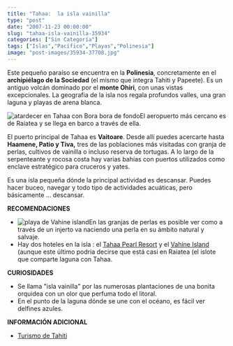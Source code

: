 ```yaml
---
title: "Tahaa:  la isla vainilla"
type: "post"
date: "2007-11-23 00:00:00"
slug: "tahaa-isla-vainilla-35934"
categories: ["Sin Categoría"]
tags: ["Islas","Pacífico","Playas","Polinesia"]
image: "post-images/35934-37708.jpg"
---
```


Este pequeño paraíso se encuentra en la **Polinesia**, concretamente en el **archipiélago de la Sociedad** (el mismo que integra Tahiti y Papeete). Es un antiguo volcán dominado por el **monte Ohiri**, con unas vistas excepcionales. La geografia de la isla nos regala profundos valles, una gran laguna y playas de arena blanca.

![atardecer en Tahaa con Bora bora de fondo](post-images/35934-37708.jpg "atardecer en Tahaa con Bora bora de fondo")El aeropuerto más cercano es de Raiatea y se llega en barco a través de ella.

El puerto principal de Tahaa es **Vaitoare**. Desde allí puedes acercarte hasta **Haamene, Patio y Tiva,** tres de las poblaciones más visitadas con granja de perlas, cultivos de vainilla o incluso reserva de tortugas. A lo largo de la serpenteante y rocosa costa hay varias bahías con puertos utilizados como enclave estratégico para cruceros y yates.

Es una isla pequeña dónde la principal actividad es descansar. Puedes hacer buceo, navegar y todo tipo de actividades acuáticas, pero básicamente ... descansar.

**RECOMENDACIONES**

- ![playa de Vahine island](post-images/35934-37707.jpg "playa de Vahine island")En las granjas de perlas es posible ver como a través de un injerto va naciendo una perla en su ámbito natural y salvaje.
- Hay dos hoteles en la isla : el [Tahaa Pearl Resort](http://www.letahaa.com/main.php) y el [Vahine Island](http://www.vahine-island.com/) (aunque este último podria decirse que está casi en Raiatea (el islote que comparte laguna con Tahaa.

**CURIOSIDADES**

- Se llama "isla vainilla" por las numerosas plantaciones de una bonita orquidea con un olor que perfuma todo el litoral.
- En el punto de la laguna dónde se une con el océano, es fácil ver delfines azules.

 **INFORMACIÓN ADICIONAL**

- [Turismo de Tahiti](http://www.tahiti-tourisme.es/home.php?etabid=3)